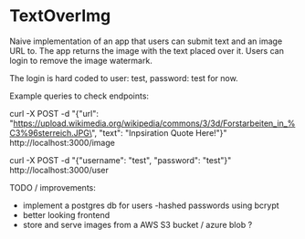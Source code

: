 # TextOverImg
Naive implementation of an app that users can submit text and an image URL to.
The app returns the image with the text placed over it. Users can login to remove the image watermark.

The login is hard coded to user: test, password: test for now.

Example queries to check endpoints:

curl -X POST -d "{\"url\": \"https://upload.wikimedia.org/wikipedia/commons/3/3d/Forstarbeiten_in_%C3%96sterreich.JPG\", \"text\": \"Inpsiration Quote Here!\"}" http://localhost:3000/image

curl -X POST -d "{\"username\": \"test\", \"password\": \"test\"}" http://localhost:3000/user

TODO / improvements:
- implement a postgres db for users
    -hashed passwords using bcrypt
- better looking frontend
- store and serve images from a AWS S3 bucket / azure blob ?
